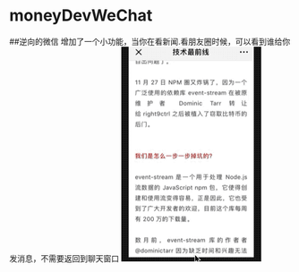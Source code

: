 # moneyDevWeChat

##逆向的微信 增加了一个小功能，当你在看新闻.看朋友圈时候，可以看到谁给你发消息，不需要返回到聊天窗口
![截图](https://github.com/huangjianguohjg/moneyDevWeChat/raw/master/dsajhdfsa.gif)
